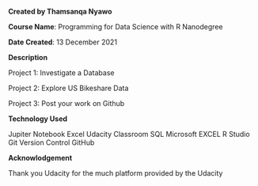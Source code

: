 **Created by Thamsanqa Nyawo**

**Course Name**: Programming for Data Science with R Nanodegree

**Date Created**: 13 December 2021

**Description**

Project 1: Investigate a Database 

Project 2: Explore US Bikeshare Data

Project 3: Post your work on Github

**Technology Used**

Jupiter Notebook
Excel
Udacity Classroom SQL
Microsoft EXCEL
R Studio 
Git Version Control
GitHub

**Acknowlodgement**

Thank you Udacity for the much platform provided by the Udacity 
